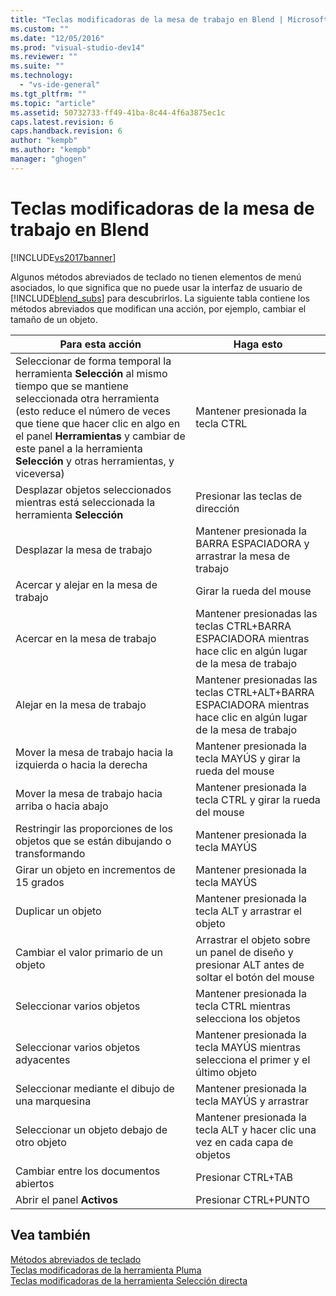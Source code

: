 ```yaml
---
title: "Teclas modificadoras de la mesa de trabajo en Blend | Microsoft Docs"
ms.custom: ""
ms.date: "12/05/2016"
ms.prod: "visual-studio-dev14"
ms.reviewer: ""
ms.suite: ""
ms.technology: 
  - "vs-ide-general"
ms.tgt_pltfrm: ""
ms.topic: "article"
ms.assetid: 50732733-ff49-41ba-8c44-4f6a3875ec1c
caps.latest.revision: 6
caps.handback.revision: 6
author: "kempb"
ms.author: "kempb"
manager: "ghogen"
---
```

# Teclas modificadoras de la mesa de trabajo en Blend
[!INCLUDE[vs2017banner](../code-quality/includes/vs2017banner.md)]

Algunos métodos abreviados de teclado no tienen elementos de menú asociados, lo que significa que no puede usar la interfaz de usuario de [!INCLUDE[blend_subs](../debugger/includes/blend_subs_md.md)] para descubrirlos.  La siguiente tabla contiene los métodos abreviados que modifican una acción, por ejemplo, cambiar el tamaño de un objeto.  
  
|Para esta acción|Haga esto|  
|----------------------|---------------|  
|Seleccionar de forma temporal la herramienta **Selección** al mismo tiempo que se mantiene seleccionada otra herramienta \(esto reduce el número de veces que tiene que hacer clic en algo en el panel **Herramientas** y cambiar de este panel a la herramienta **Selección** y otras herramientas, y viceversa\)|Mantener presionada la tecla CTRL|  
|Desplazar objetos seleccionados mientras está seleccionada la herramienta **Selección**|Presionar las teclas de dirección|  
|Desplazar la mesa de trabajo|Mantener presionada la BARRA ESPACIADORA y arrastrar la mesa de trabajo|  
|Acercar y alejar en la mesa de trabajo|Girar la rueda del mouse|  
|Acercar en la mesa de trabajo|Mantener presionadas las teclas CTRL\+BARRA ESPACIADORA mientras hace clic en algún lugar de la mesa de trabajo|  
|Alejar en la mesa de trabajo|Mantener presionadas las teclas CTRL\+ALT\+BARRA ESPACIADORA mientras hace clic en algún lugar de la mesa de trabajo|  
|Mover la mesa de trabajo hacia la izquierda o hacia la derecha|Mantener presionada la tecla MAYÚS y girar la rueda del mouse|  
|Mover la mesa de trabajo hacia arriba o hacia abajo|Mantener presionada la tecla CTRL y girar la rueda del mouse|  
|Restringir las proporciones de los objetos que se están dibujando o transformando|Mantener presionada la tecla MAYÚS|  
|Girar un objeto en incrementos de 15 grados|Mantener presionada la tecla MAYÚS|  
|Duplicar un objeto|Mantener presionada la tecla ALT y arrastrar el objeto|  
|Cambiar el valor primario de un objeto|Arrastrar el objeto sobre un panel de diseño y presionar ALT antes de soltar el botón del mouse|  
|Seleccionar varios objetos|Mantener presionada la tecla CTRL mientras selecciona los objetos|  
|Seleccionar varios objetos adyacentes|Mantener presionada la tecla MAYÚS mientras selecciona el primer y el último objeto|  
|Seleccionar mediante el dibujo de una marquesina|Mantener presionada la tecla MAYÚS y arrastrar|  
|Seleccionar un objeto debajo de otro objeto|Mantener presionada la tecla ALT y hacer clic una vez en cada capa de objetos|  
|Cambiar entre los documentos abiertos|Presionar CTRL\+TAB|  
|Abrir el panel **Activos**|Presionar CTRL\+PUNTO|  
  
## Vea también  
 [Métodos abreviados de teclado](../designers/keyboard-shortcuts-in-blend.md)   
 [Teclas modificadoras de la herramienta Pluma](../designers/pen-tool-modifier-keys-in-blend.md)   
 [Teclas modificadoras de la herramienta Selección directa](../designers/direct-selection-tool-modifier-keys-in-blend.md)